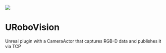 ![](/documentation/UVisionLogger.git)
# URoboVision
Unreal plugin with a CameraActor that captures RGB-D data and publishes it via TCP
